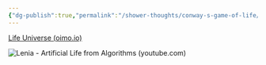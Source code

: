```yaml
---
{"dg-publish":true,"permalink":"/shower-thoughts/conway-s-game-of-life/","dgPassFrontmatter":true}
---
```


[Life Universe (oimo.io)](https://oimo.io/works/life/)

![Lenia - Artificial Life from Algorithms (youtube.com)](https://www.youtube.com/watch?v=6kiBYjvyojQ&list=PLxls5YhYdJ0xYabkHAP63cMhPq2mJVSe-&index=1)
